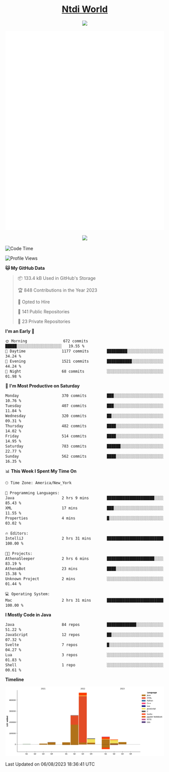 <h1 align="center"><a href="https://www.ntdi.world">Ntdi World</a></h1>
<p align="center">
  <a href="https://github.com/n-tdi"><img src="https://readme-typing-svg.herokuapp.com?lines=FullStack+Developer;Web+Developer;Open-Source+Enthusiast;Java+Developer;Spigot-API%20Developer;&center=true&width=500&height=50"></a>
</p>

<div align="center">
  <img src="/github-metrics.svg"></img>
  
  <img src="https://komarev.com/ghpvc/?username=n-tdi&color=green"></img>
</div>

<!-- May use later.. idk -->
<!-- <a href="http://www.github.com/n-tdi"><img src="https://github-readme-stats.vercel.app/api?username=n-tdi&show_icons=true&hide=&count_private=true&title_color=0891b2&text_color=ffffff&icon_color=0891b2&bg_color=1c1917&hide_border=true&show_icons=true" alt="n-tdi's GitHub stats" /></a> -->

<!--START_SECTION:waka-->
![Code Time](http://img.shields.io/badge/Code%20Time-289%20hrs%2045%20mins-blue)

![Profile Views](http://img.shields.io/badge/Profile%20Views-3-blue)

**🐱 My GitHub Data** 

> 📦 133.4 kB Used in GitHub's Storage 
 > 
> 🏆 848 Contributions in the Year 2023
 > 
> 💼 Opted to Hire
 > 
> 📜 141 Public Repositories 
 > 
> 🔑 23 Private Repositories 
 > 
**I'm an Early 🐤** 

```text
🌞 Morning                672 commits         █████░░░░░░░░░░░░░░░░░░░░   19.55 % 
🌆 Daytime                1177 commits        █████████░░░░░░░░░░░░░░░░   34.24 % 
🌃 Evening                1521 commits        ███████████░░░░░░░░░░░░░░   44.24 % 
🌙 Night                  68 commits          ░░░░░░░░░░░░░░░░░░░░░░░░░   01.98 % 
```
📅 **I'm Most Productive on Saturday** 

```text
Monday                   370 commits         ███░░░░░░░░░░░░░░░░░░░░░░   10.76 % 
Tuesday                  407 commits         ███░░░░░░░░░░░░░░░░░░░░░░   11.84 % 
Wednesday                320 commits         ██░░░░░░░░░░░░░░░░░░░░░░░   09.31 % 
Thursday                 482 commits         ████░░░░░░░░░░░░░░░░░░░░░   14.02 % 
Friday                   514 commits         ████░░░░░░░░░░░░░░░░░░░░░   14.95 % 
Saturday                 783 commits         ██████░░░░░░░░░░░░░░░░░░░   22.77 % 
Sunday                   562 commits         ████░░░░░░░░░░░░░░░░░░░░░   16.35 % 
```


📊 **This Week I Spent My Time On** 

```text
🕑︎ Time Zone: America/New_York

💬 Programming Languages: 
Java                     2 hrs 9 mins        █████████████████████░░░░   85.43 % 
XML                      17 mins             ███░░░░░░░░░░░░░░░░░░░░░░   11.55 % 
Properties               4 mins              █░░░░░░░░░░░░░░░░░░░░░░░░   03.02 % 

🔥 Editors: 
IntelliJ                 2 hrs 31 mins       █████████████████████████   100.00 % 

🐱‍💻 Projects: 
AthenaSleeper            2 hrs 6 mins        █████████████████████░░░░   83.19 % 
AthenaBot                23 mins             ████░░░░░░░░░░░░░░░░░░░░░   15.38 % 
Unknown Project          2 mins              ░░░░░░░░░░░░░░░░░░░░░░░░░   01.44 % 

💻 Operating System: 
Mac                      2 hrs 31 mins       █████████████████████████   100.00 % 
```

**I Mostly Code in Java** 

```text
Java                     84 repos            █████████████░░░░░░░░░░░░   51.22 % 
JavaScript               12 repos            ██░░░░░░░░░░░░░░░░░░░░░░░   07.32 % 
Svelte                   7 repos             █░░░░░░░░░░░░░░░░░░░░░░░░   04.27 % 
Lua                      3 repos             ░░░░░░░░░░░░░░░░░░░░░░░░░   01.83 % 
Shell                    1 repo              ░░░░░░░░░░░░░░░░░░░░░░░░░   00.61 % 
```



**Timeline**

![Lines of Code chart](https://raw.githubusercontent.com/n-tdi/n-tdi/main/assets/bar_graph.png)


 Last Updated on 06/08/2023 18:36:41 UTC
<!--END_SECTION:waka-->

